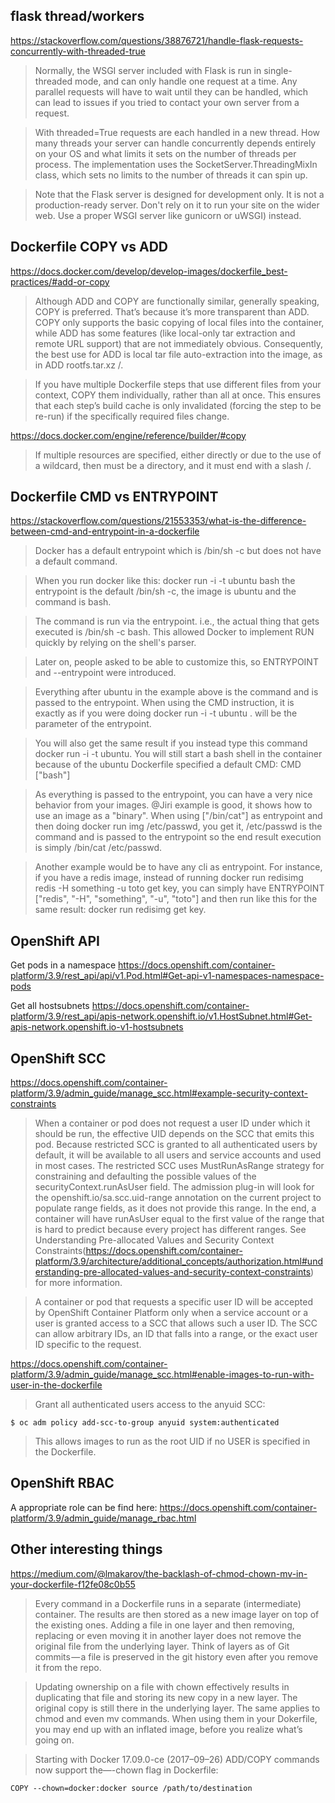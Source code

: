 ## flask thread/workers

https://stackoverflow.com/questions/38876721/handle-flask-requests-concurrently-with-threaded-true

> Normally, the WSGI server included with Flask is run in single-threaded mode, and can only handle one request at a time. Any parallel requests will have to wait until they can be handled, which can lead to issues if you tried to contact your own server from a request.
    
 > With threaded=True requests are each handled in a new thread. How many threads your server can handle concurrently depends entirely on your OS and what limits it sets on the number of threads per process. The implementation uses the SocketServer.ThreadingMixIn class, which sets no limits to the number of threads it can spin up.
    
> Note that the Flask server is designed for development only. It is not a production-ready server. Don't rely on it to run your site on the wider web. Use a proper WSGI server like gunicorn or uWSGI) instead.
    
## Dockerfile COPY vs ADD

https://docs.docker.com/develop/develop-images/dockerfile_best-practices/#add-or-copy

> Although ADD and COPY are functionally similar, generally speaking, COPY is preferred. That’s because it’s more transparent than ADD. COPY only supports the basic copying of local files into the container, while ADD has some features (like local-only tar extraction and remote URL support) that are not immediately obvious. Consequently, the best use for ADD is local tar file auto-extraction into the image, as in ADD rootfs.tar.xz /.

> If you have multiple Dockerfile steps that use different files from your context, COPY them individually, rather than all at once. This ensures that each step’s build cache is only invalidated (forcing the step to be re-run) if the specifically required files change.

https://docs.docker.com/engine/reference/builder/#copy

> If multiple <src> resources are specified, either directly or due to the use of a wildcard, then <dest> must be a directory, and it must end with a slash /.

## Dockerfile CMD vs ENTRYPOINT

https://stackoverflow.com/questions/21553353/what-is-the-difference-between-cmd-and-entrypoint-in-a-dockerfile

> Docker has a default entrypoint which is /bin/sh -c but does not have a default command.

> When you run docker like this: docker run -i -t ubuntu bash the entrypoint is the default /bin/sh -c, the image is ubuntu and the command is bash.

> The command is run via the entrypoint. i.e., the actual thing that gets executed is /bin/sh -c bash. This allowed Docker to implement RUN quickly by relying on the shell's parser.

> Later on, people asked to be able to customize this, so ENTRYPOINT and --entrypoint were introduced.

> Everything after ubuntu in the example above is the command and is passed to the entrypoint. When using the CMD instruction, it is exactly as if you were doing docker run -i -t ubuntu <cmd>. <cmd> will be the parameter of the entrypoint.

> You will also get the same result if you instead type this command docker run -i -t ubuntu. You will still start a bash shell in the container because of the ubuntu Dockerfile specified a default CMD: CMD ["bash"]

> As everything is passed to the entrypoint, you can have a very nice behavior from your images. @Jiri example is good, it shows how to use an image as a "binary". When using ["/bin/cat"] as entrypoint and then doing docker run img /etc/passwd, you get it, /etc/passwd is the command and is passed to the entrypoint so the end result execution is simply /bin/cat /etc/passwd.

> Another example would be to have any cli as entrypoint. For instance, if you have a redis image, instead of running docker run redisimg redis -H something -u toto get key, you can simply have ENTRYPOINT ["redis", "-H", "something", "-u", "toto"] and then run like this for the same result: docker run redisimg get key.

## OpenShift API

Get pods in a namespace
https://docs.openshift.com/container-platform/3.9/rest_api/api/v1.Pod.html#Get-api-v1-namespaces-namespace-pods

Get all hostsubnets
https://docs.openshift.com/container-platform/3.9/rest_api/apis-network.openshift.io/v1.HostSubnet.html#Get-apis-network.openshift.io-v1-hostsubnets


## OpenShift SCC

https://docs.openshift.com/container-platform/3.9/admin_guide/manage_scc.html#example-security-context-constraints

> When a container or pod does not request a user ID under which it should be run, the effective UID depends on the SCC that emits this pod. Because restricted SCC is granted to all authenticated users by default, it will be available to all users and service accounts and used in most cases. The restricted SCC uses MustRunAsRange strategy for constraining and defaulting the possible values of the securityContext.runAsUser field. The admission plug-in will look for the openshift.io/sa.scc.uid-range annotation on the current project to populate range fields, as it does not provide this range. In the end, a container will have runAsUser equal to the first value of the range that is hard to predict because every project has different ranges. See Understanding Pre-allocated Values and Security Context Constraints(https://docs.openshift.com/container-platform/3.9/architecture/additional_concepts/authorization.html#understanding-pre-allocated-values-and-security-context-constraints) for more information.

> A container or pod that requests a specific user ID will be accepted by OpenShift Container Platform only when a service account or a user is granted access to a SCC that allows such a user ID. The SCC can allow arbitrary IDs, an ID that falls into a range, or the exact user ID specific to the request.

https://docs.openshift.com/container-platform/3.9/admin_guide/manage_scc.html#enable-images-to-run-with-user-in-the-dockerfile

> Grant all authenticated users access to the anyuid SCC:

    $ oc adm policy add-scc-to-group anyuid system:authenticated

> This allows images to run as the root UID if no USER is specified in the Dockerfile.

## OpenShift RBAC

A appropriate role can be find here:
https://docs.openshift.com/container-platform/3.9/admin_guide/manage_rbac.html

## Other interesting things

https://medium.com/@lmakarov/the-backlash-of-chmod-chown-mv-in-your-dockerfile-f12fe08c0b55

> Every command in a Dockerfile runs in a separate (intermediate) container. The results are then stored as a new image layer on top of the existing ones. Adding a file in one layer and then removing, replacing or even moving it in another layer does not remove the original file from the underlying layer. Think of layers as of Git commits — a file is preserved in the git history even after you remove it from the repo.

> Updating ownership on a file with chown effectively results in duplicating that file and storing its new copy in a new layer. The original copy is still there in the underlying layer. The same applies to chmod and even mv commands. When using them in your Dokerfile, you may end up with an inflated image, before you realize what’s going on.

> Starting with Docker 17.09.0-ce (2017–09–26) ADD/COPY commands now support the—-chown flag in Dockerfile:

    COPY --chown=docker:docker source /path/to/destination
